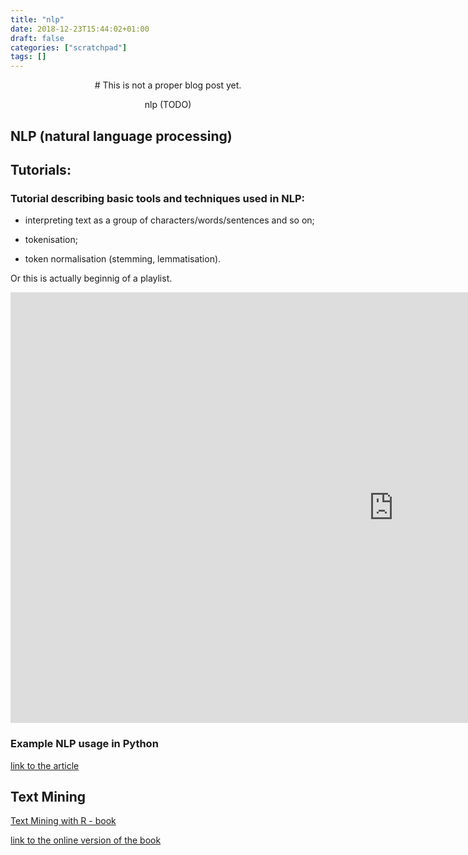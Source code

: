 ```yaml
---
title: "nlp"
date: 2018-12-23T15:44:02+01:00
draft: false
categories: ["scratchpad"]
tags: []
---
```


<center>
# This is not a proper blog post yet.

nlp (TODO)
</center>


## NLP (natural language processing)

## Tutorials:

### Tutorial describing basic tools and techniques used in NLP:

* interpreting text as a group of characters/words/sentences and so on;

* tokenisation;

* token normalisation (stemming, lemmatisation).

Or this is actually beginnig of a playlist.

<iframe width="1225" height="689" src="https://www.youtube.com/embed/nxhCyeRR75Q?list=PLIG2x2RJ_4LTF-IIu7-J3y_yg8LRe1WZq" frameborder="0" allow="accelerometer; autoplay; encrypted-media; gyroscope; picture-in-picture" allowfullscreen></iframe>

### Example NLP usage in Python

[link to the article](https://towardsdatascience.com/gentle-start-to-natural-language-processing-using-python-6e46c07addf3)



## Text Mining

[Text Mining with R - book](http://shop.oreilly.com/product/0636920067153.do)

[link to the online version of the book](https://www.tidytextmining.com/)

